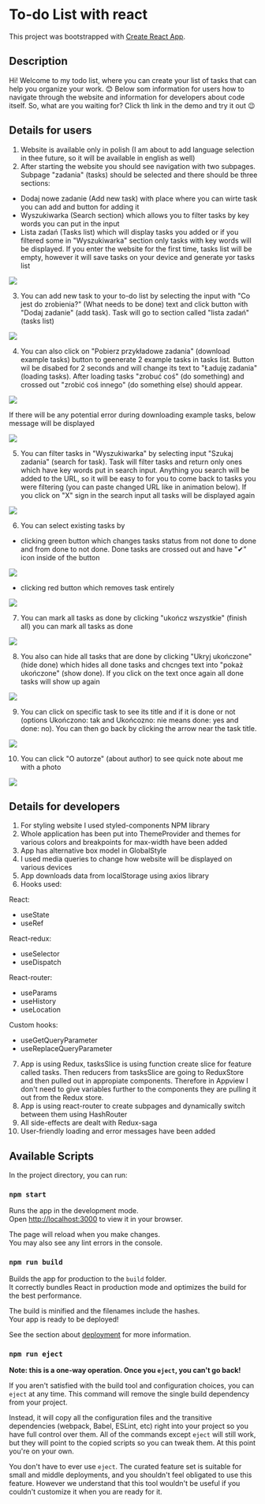 # To-do List with react

This project was bootstrapped with [Create React App](https://github.com/facebook/create-react-app).

## Description
Hi! Welcome to my todo list, where you can create your list of tasks that can help you organize your work. 😊 Below som information for users how to navigate through the website and information for developers about code itself. So, what are you waiting for? Click th link in the demo and try it out 😉

## Details for users
1. Website is available only in polish (I am about to add language selection in thee future, so it will be available in english as well)
2. After starting the website you should see navigation with two subpages. Subpage "zadania" (tasks) should be selected and there should be three sections:
- Dodaj nowe zadanie (Add new task) with place where you can wirte task you can add and button for adding it
- Wyszukiwarka (Search section) which allows you to filter tasks by key words you can put in the input
- Lista zadań (Tasks list) which will display tasks you added or if you filtered some in "Wyszukiwarka" section only tasks with key words will be displayed. If you enter the website for the first time, tasks list will be empty, however it will save tasks on your device and generate yor tasks list  

<img src="for_readme/startingView.png">

3. You can add new task to your to-do list by selecting the input with "Co jest do zrobienia?" (What needs to be done) text and click button with "Dodaj zadanie" (add task). Task will go to section called "lista zadań" (tasks list)

<img src="for_readme/addNewTaskAnimation.gif">

4. You can also click on "Pobierz przykładowe zadania" (download example tasks) button to geenerate 2 example tasks in tasks list. Button wil be disabed for 2 seconds and will change its text to "Ładuję zadania" (loading tasks). After loading tasks "zrobuć coś" (do something) and crossed out "zrobić coś innego" (do something else) should appear. 

<img src="for_readme/fetchExampleTasksAnimation.gif">

If there will be any potential error during downloading example tasks, below message will be displayed

<img src="for_readme/exampletasksError.png">

5. You can filter tasks in "Wyszukiwarka" by selecting input "Szukaj zadania" (search for task). Task will filter tasks and return only ones which have key words put in search input. Anything you search will be added to the URL, so it will be easy to for you to come back to tasks you were filtering (you can paste changed URL like in animation below). If you click on "X" sign in the search input all tasks will be displayed again 

<img src="for_readme/searchAnimation.gif">

6. You can select existing tasks by
- clicking green button which changes tasks status from not done to done and from done to not done. Done tasks are crossed out and have "✔" icon inside of the button

<img src="for_readme/toggleDoneAnimation.gif"> 

- clicking red button which removes task entirely

<img src="for_readme/deleteTaskAnimation.gif">

7. You can mark all tasks as done by clicking "ukończ wszystkie" (finish all) you can mark all tasks as done

<img src="for_readme/markAllDoneAnimation.gif">

8. You also can hide all tasks that are done by clicking "Ukryj ukończone" (hide done) which hides all done tasks and chcnges text into "pokaż ukończone" (show done). If you click on the text once again all done tasks will show up again

<img src="for_readme/DisplayDoneAnimation.gif">

9. You can click on specific task to see its title and if it is done or not (options Ukończono: tak and Ukońcozno: nie means done: yes and done: no). You can then go back by clicking the arrow near the task title.

<img src="for_readme/taskDetailsAnimation.gif">

10. You can click "O autorze" (about author) to see quick note about me with a photo

<img src="for_readme/aboutAuthorAnimation.gif">

## Details for developers

1. For styling website I used styled-components NPM library
2. Whole application has been put into ThemeProvider and themes for various colors and breakpoints for max-width have been added 
3. App has alternative box model in GlobalStyle
4. I used media queries to change how website will be displayed on various devices
5. App downloads data from localStorage using axios library
6. Hooks used:

React:
- useState
- useRef

React-redux:
- useSelector
- useDispatch

React-router:
- useParams
- useHistory
- useLocation

Custom hooks:
- useGetQueryParameter
- useReplaceQueryParameter
7. App is using Redux, tasksSlice is using function create slice for feature called tasks. Then reducers from tasksSlice are going to ReduxStore and then pulled out in appropiate components. Therefore in Appview I don't need to give variables further to the components they are pulling it out from the Redux store.
8. App is using react-router to create subpages and dynamically switch between them using HashRouter
9. All side-effects are dealt with Redux-saga
10. User-friendly loading and error messages have been added
## Available Scripts

In the project directory, you can run:

### `npm start`

Runs the app in the development mode.\
Open [http://localhost:3000](http://localhost:3000) to view it in your browser.

The page will reload when you make changes.\
You may also see any lint errors in the console.

### `npm run build`

Builds the app for production to the `build` folder.\
It correctly bundles React in production mode and optimizes the build for the best performance.

The build is minified and the filenames include the hashes.\
Your app is ready to be deployed!

See the section about [deployment](https://facebook.github.io/create-react-app/docs/deployment) for more information.

### `npm run eject`

**Note: this is a one-way operation. Once you `eject`, you can't go back!**

If you aren't satisfied with the build tool and configuration choices, you can `eject` at any time. This command will remove the single build dependency from your project.

Instead, it will copy all the configuration files and the transitive dependencies (webpack, Babel, ESLint, etc) right into your project so you have full control over them. All of the commands except `eject` will still work, but they will point to the copied scripts so you can tweak them. At this point you're on your own.

You don't have to ever use `eject`. The curated feature set is suitable for small and middle deployments, and you shouldn't feel obligated to use this feature. However we understand that this tool wouldn't be useful if you couldn't customize it when you are ready for it.